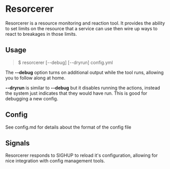 # Resorcerer

Resorcerer is a resource monitoring and reaction tool. It provides the ability to set limits on the resource that a service can use then wire up ways to react to breakages in those limits.

## Usage

> $ resorcerer [--debug] [--dryrun] config.yml

The __--debug__ option turns on additional output while the tool runs, allowing you to follow along at home.

__--dryrun__ is similar to __--debug__ but it disables running the actions, instead the system just indicates that they would have run. This is good for debugging a new config.

## Config

See config.md for details about the format of the config file

## Signals

Resorcerer responds to SIGHUP to reload it's configuration, allowing for nice integration with config management tools.


